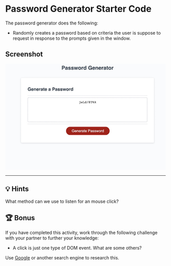# Password Generator Starter Code 

The password generator does the following:

* Randomly creates a password based on criteria the user is suppose to request in response to the prompts given in the window.

## Screenshot

![Screenshot](./screenshot%20copy.jpg)

---

## 💡 Hints

What method can we use to listen for an mouse click? 

## 🏆 Bonus

If you have completed this activity, work through the following challenge with your partner to further your knowledge:

* A click is just one type of DOM event. What are some others?

Use [Google](https://www.google.com) or another search engine to research this.